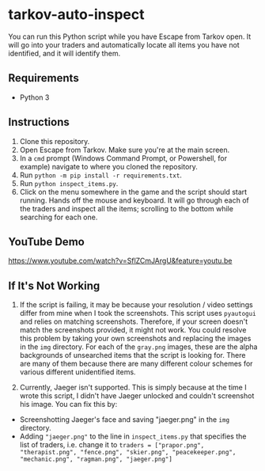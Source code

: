# tarkov-auto-inspect

You can run this Python script while you have Escape from Tarkov open. It will go into your traders and automatically locate all items you have not identified, and it will identify them.

## Requirements

- Python 3

## Instructions

1. Clone this repository.
2. Open Escape from Tarkov. Make sure you're at the main screen.
3. In a `cmd` prompt (Windows Command Prompt, or Powershell, for example) navigate to where you cloned the repository.
4.  Run `python -m pip install -r requirements.txt`. 
5. Run `python inspect_items.py`.
6. Click on the menu somewhere in the game and the script should start running. Hands off the mouse and keyboard. It will go through each of the traders and inspect all the items; scrolling to the bottom while searching for each one.

## YouTube Demo

https://www.youtube.com/watch?v=SflZCmJArgU&feature=youtu.be

## If It's Not Working

1. If the script is failing, it may be because your resolution / video settings differ from mine when I took the screenshots. This script uses `pyautogui` and relies on matching screenshots. Therefore, if your screen doesn't match the screenshots provided, it might not work. You could resolve this problem by taking your own screenshots and replacing the images in the `img` directory. For each of the `gray.png` images, these are the alpha backgrounds of unsearched items that the script is looking for. There are many of them because there are many different colour schemes for various different unidentified items. 

2. Currently, Jaeger isn't supported. This is simply because at the time I wrote this script, I didn't have Jaeger unlocked and couldn't screenshot his image. You can fix this by:

  - Screenshotting Jaeger's face and saving "jaeger.png" in the `img` directory.
  - Adding `"jaeger.png"` to the line in `inspect_items.py` that specifies the list of traders, i.e. change it to `traders = ["prapor.png", "therapist.png", "fence.png", "skier.png", "peacekeeper.png", "mechanic.png", "ragman.png", "jaeger.png"]`
